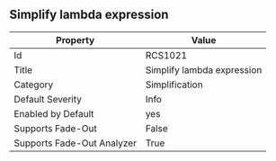 ## Simplify lambda expression

Property | Value
--- | --- 
Id | RCS1021
Title | Simplify lambda expression
Category | Simplification
Default Severity | Info
Enabled by Default | yes
Supports Fade-Out | False
Supports Fade-Out Analyzer | True
